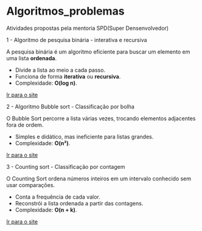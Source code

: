 # Algoritmos_problemas
Atividades propostas pela mentoria SPD(Super Densenvolvedor)

1 - Algoritmo de pesquisa binária - interativa e recursiva

A pesquisa binária é um algoritmo eficiente para buscar um elemento em uma lista **ordenada**.  
- Divide a lista ao meio a cada passo.  
- Funciona de forma **iterativa** ou **recursiva**.  
- Complexidade: **O(log n)**. 

[Ir para o site](https://www.geeksforgeeks.org/dsa/binary-search/)


2 - Algoritmo Bubble sort - Classificação por bolha

O Bubble Sort percorre a lista várias vezes, trocando elementos adjacentes fora de ordem.  
- Simples e didático, mas ineficiente para listas grandes.  
- Complexidade: **O(n²)**. 

[Ir para o site](https://www.geeksforgeeks.org/dsa/bubble-sort-algorithm/)

3 - Counting sort - Classificação por contagem

O Counting Sort ordena números inteiros em um intervalo conhecido sem usar comparações.  
- Conta a frequência de cada valor.  
- Reconstrói a lista ordenada a partir das contagens.  
- Complexidade: **O(n + k)**.

[Ir para o site](https://www.geeksforgeeks.org/dsa/counting-sort/)